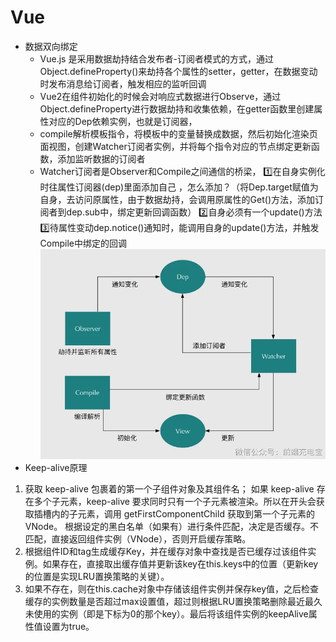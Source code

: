 # Vue
- 数据双向绑定
    -  Vue.js 是采用数据劫持结合发布者-订阅者模式的方式，通过Object.defineProperty()来劫持各个属性的setter，getter，在数据变动时发布消息给订阅者，触发相应的监听回调
    - Vue2在组件初始化的时候会对响应式数据进行Observe，通过Object.defineProperty进行数据劫持和收集依赖，在getter函数里创建属性对应的Dep依赖实例，也就是订阅器，
    - compile解析模板指令，将模板中的变量替换成数据，然后初始化渲染页面视图，创建Watcher订阅者实例，并将每个指令对应的节点绑定更新函数，添加监听数据的订阅者
    - Watcher订阅者是Observer和Compile之间通信的桥梁，
  1️⃣在自身实例化时往属性订阅器(dep)里面添加自己 ，怎么添加？（将Dep.target赋值为自身，去访问原属性，由于数据劫持，会调用原属性的Get()方法，添加订阅者到dep.sub中，绑定更新回调函数）
  2️⃣自身必须有一个update()方法 
  3️⃣待属性变动dep.notice()通知时，能调用自身的update()方法，并触发Compile中绑定的回调
  ![Vue/IMG_20250610-161356135](images/c6dc929cc70511bc84039977685d1f64ebf35b293f8cfb34788de816e42e066b.png)  
- Keep-alive原理
1. 获取 keep-alive 包裹着的第一个子组件对象及其组件名； 如果 keep-alive 存在多个子元素，keep-alive 要求同时只有一个子元素被渲染。所以在开头会获取插槽内的子元素，调用 getFirstComponentChild 获取到第一个子元素的 VNode。
根据设定的黑白名单（如果有）进行条件匹配，决定是否缓存。不匹配，直接返回组件实例（VNode），否则开启缓存策略。
2. 根据组件ID和tag生成缓存Key，并在缓存对象中查找是否已缓存过该组件实例。如果存在，直接取出缓存值并更新该key在this.keys中的位置（更新key的位置是实现LRU置换策略的关键）。
3. 如果不存在，则在this.cache对象中存储该组件实例并保存key值，之后检查缓存的实例数量是否超过max设置值，超过则根据LRU置换策略删除最近最久未使用的实例（即是下标为0的那个key）。最后将该组件实例的keepAlive属性值设置为true。
